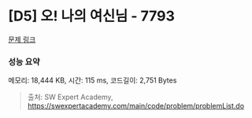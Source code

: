 # [D5] 오! 나의 여신님 - 7793 

[문제 링크](https://swexpertacademy.com/main/code/problem/problemDetail.do?contestProbId=AWsBQpPqMNMDFARG) 

### 성능 요약

메모리: 18,444 KB, 시간: 115 ms, 코드길이: 2,751 Bytes



> 출처: SW Expert Academy, https://swexpertacademy.com/main/code/problem/problemList.do